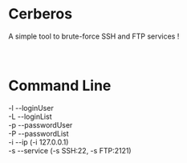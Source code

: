 # Cerberos
A simple tool to brute-force SSH and FTP services ! <br>
<br>
<br>
<h1>Command Line</h1>
-l --loginUser<br>
-L --loginList<br>
-p --passwordUser<br>
-P --passwordList<br>
-i --ip (-i 127.0.0.1)<br>
-s --service (-s SSH:22, -s FTP:2121)<br>
<br>
